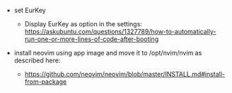 - set EurKey 
	- Display EurKey as option in the settings: https://askubuntu.com/questions/1327789/how-to-automatically-run-one-or-more-lines-of-code-after-booting

- install neovim using app image and move it to /opt/nvim/nvim as described here: 
	- https://github.com/neovim/neovim/blob/master/INSTALL.md#install-from-package
